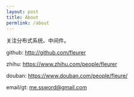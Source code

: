 ```yaml
---
layout: post
title: About
permlink: /about
---
```


关注分布式系统、中间件。

github: <http://github.com/fleurer>

zhihu: <https://www.zhihu.com/people/fleurer>

douban: <https://www.douban.com/people/fleure/>

email/gt: me.ssword@gmail.com

